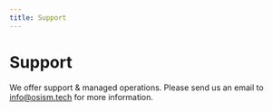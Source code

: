 ```yaml
---
title: Support
---
```

# Support

We offer support & managed operations. Please send us an email to
<a href="mailto:info@osism.tech">info@osism.tech</a> for more information.
